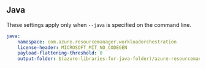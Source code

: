 ## Java

These settings apply only when `--java` is specified on the command line.

``` yaml $(java)
java:
	namespace: com.azure.resourcemanager.workloadorchestration
	license-header: MICROSOFT_MIT_NO_CODEGEN
	payload-flattening-threshold: 0
	output-folder: $(azure-libraries-for-java-folder)/azure-resourcemanager-workloadorchestration
```
